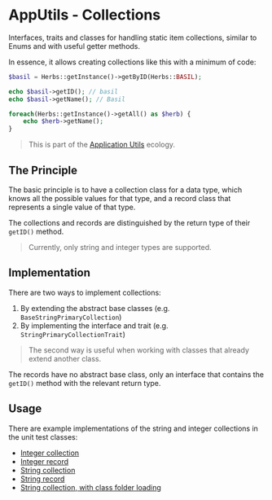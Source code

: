 # AppUtils - Collections

Interfaces, traits and classes for handling static item collections,
similar to Enums and with useful getter methods. 

In essence, it allows creating collections like this with a 
minimum of code:

```php
$basil = Herbs::getInstance()->getByID(Herbs::BASIL);

echo $basil->getID(); // basil
echo $basil->getName(); // Basil
```

```php
foreach(Herbs::getInstance()->getAll() as $herb) {
    echo $herb->getName();
}
```

> This is part of the [Application Utils][] ecology.

## The Principle

The basic principle is to have a collection class for a data type,
which knows all the possible values for that type, and a record class
that represents a single value of that type.

The collections and records are distinguished by the return type of
their `getID()` method. 

> Currently, only string and integer types are supported.

## Implementation

There are two ways to implement collections: 

1. By extending the abstract base classes (e.g. `BaseStringPrimaryCollection`)
2. By implementing the interface and trait (e.g. `StringPrimaryCollectionTrait`)

> The second way is useful when working with classes that already 
> extend another class.

The records have no abstract base class, only an interface that
contains the `getID()` method with the relevant return type.

## Usage

There are example implementations of the string and integer collections
in the unit test classes:

- [Integer collection](tests/AppUtilsTestClasses/IntegerPrimaryCollectionImpl.php)
- [Integer record](tests/AppUtilsTestClasses/IntegerPrimaryRecordImpl.php)
- [String collection](tests/AppUtilsTestClasses/IntegerPrimaryCollectionImpl.php)
- [String record](tests/AppUtilsTestClasses/IntegerPrimaryRecordImpl.php)
- [String collection, with class folder loading](tests/AppUtilsTestClasses/StringPrimaryFolderCollectionImpl.php)


[Application Utils]: https://github.com/Mistralys/application-utils
